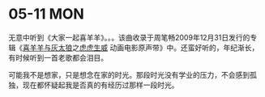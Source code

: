 # 05-11 MON

 无意中听到《大家一起喜羊羊》。。。该曲收录于周笔畅2009年12月31日发行的专辑《[喜羊羊与灰太狼](https://baike.baidu.com/item/%E5%96%9C%E7%BE%8A%E7%BE%8A%E4%B8%8E%E7%81%B0%E5%A4%AA%E7%8B%BC/936250)之[虎虎生威](https://baike.baidu.com/item/%E8%99%8E%E8%99%8E%E7%94%9F%E5%A8%81/4184852) 动画电影原声带》中。还蛮好听的，年纪渐长，有时候听到一首老歌都会泪目。

可能我不是想家，只是想念在家的时光。那段时光没有学业的压力，不会感到孤独，现在都怀疑起我是否真的有经历过那样一段时光。

